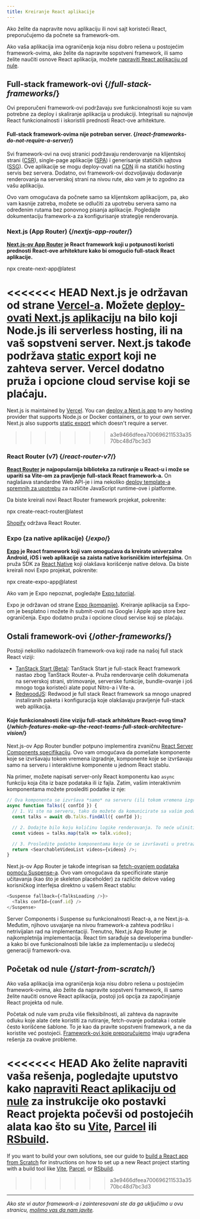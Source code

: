 ```yaml
---
title: Kreiranje React aplikacije
---
```


<Intro>

Ako želite da napravite novu aplikaciju ili novi sajt koristeći React, preporučujemo da počnete sa framework-om.

</Intro>

Ako vaša aplikacija ima ograničenja koja nisu dobro rešena u postojećim framework-ovima, ako želite da napravite sopstveni framework, ili samo želite naučiti osnove React aplikacija, možete [napraviti React aplikaciju od nule](/learn/build-a-react-app-from-scratch).

## Full-stack framework-ovi {/*full-stack-frameworks*/}

Ovi preporučeni framework-ovi podržavaju sve funkcionalnosti koje su vam potrebne za deploy i skaliranje aplikacija u produkciji. Integrisali su najnovije React funkcionalnosti i iskoristili prednosti React-ove arhitekture.

<Note>

#### Full-stack framework-ovima nije potreban server. {/*react-frameworks-do-not-require-a-server*/}

Svi framework-ovi na ovoj stranici podržavaju renderovanje na klijentskoj strani ([CSR](https://developer.mozilla.org/en-US/docs/Glossary/CSR)), single-page aplikacije ([SPA](https://developer.mozilla.org/en-US/docs/Glossary/SPA)) i generisanje statičkih sajtova ([SSG](https://developer.mozilla.org/en-US/docs/Glossary/SSG)). Ove aplikacije se mogu deploy-ovati na [CDN](https://developer.mozilla.org/en-US/docs/Glossary/CDN) ili na statički hosting servis bez servera. Dodatno, ovi framework-ovi dozvoljavaju dodavanje renderovanja na serverskoj strani na nivou rute, ako vam je to zgodno za vašu aplikaciju.

Ovo vam omogućava da počnete samo sa klijentskom aplikacijom, pa, ako vam kasnije zatreba, možete se odlučiti za upotrebu servera samo na određenim rutama bez ponovnog pisanja aplikacije. Pogledajte dokumentaciju framework-a za konfigurisanje strategije renderovanja.

</Note>

### Next.js (App Router) {/*nextjs-app-router*/}

**[Next.js-ov App Router](https://nextjs.org/docs) je React framework koji u potpunosti koristi prednosti React-ove arhitekture kako bi omogućio full-stack React aplikacije.**

<TerminalBlock>
npx create-next-app@latest
</TerminalBlock>

<<<<<<< HEAD
Next.js je održavan od strane [Vercel-a](https://vercel.com/). Možete [deploy-ovati Next.js aplikaciju](https://nextjs.org/docs/app/building-your-application/deploying) na bilo koji Node.js ili serverless hosting, ili na vaš sopstveni server. Next.js takođe podržava [static export](https://nextjs.org/docs/app/building-your-application/deploying/static-exports) koji ne zahteva server. Vercel dodatno pruža i opcione cloud servise koji se plaćaju.
=======
Next.js is maintained by [Vercel](https://vercel.com/). You can [deploy a Next.js app](https://nextjs.org/docs/app/building-your-application/deploying) to any hosting provider that supports Node.js or Docker containers, or to your own server. Next.js also supports [static export](https://nextjs.org/docs/app/building-your-application/deploying/static-exports) which doesn't require a server.
>>>>>>> a3e9466dfeea700696211533a3570bc48d7bc3d3

### React Router (v7) {/*react-router-v7*/}

**[React Router](https://reactrouter.com/start/framework/installation) je najpopularnija biblioteka za rutiranje u React-u i može se upariti sa Vite-om za pravljenje full-stack React framework-a.** On naglašava standardne Web API-je i ima nekoliko [deploy template-a spremnih za upotrebu](https://github.com/remix-run/react-router-templates) za različite JavaScript runtime-ove i platforme.

Da biste kreirali novi React Router framework projekat, pokrenite:

<TerminalBlock>
npx create-react-router@latest
</TerminalBlock>

[Shopify](https://www.shopify.com) održava React Router.

### Expo (za native aplikacije) {/*expo*/}

**[Expo](https://expo.dev/) je React framework koji vam omogućava da kreirate univerzalne Android, iOS i web aplikacije sa zaista native korisničkim interfejsima.** On pruža SDK za [React Native](https://reactnative.dev/) koji olakšava korišćenje native delova. Da biste kreirali novi Expo projekat, pokrenite:

<TerminalBlock>
npx create-expo-app@latest
</TerminalBlock>

Ako vam je Expo nepoznat, pogledajte [Expo tutorijal](https://docs.expo.dev/tutorial/introduction/).

Expo je održavan od strane [Expo (kompanije)](https://expo.dev/about). Kreiranje aplikacija sa Expo-om je besplatno i možete ih submit-ovati na Google i Apple app store bez ograničenja. Expo dodatno pruža i opcione cloud servise koji se plaćaju.


## Ostali framework-ovi {/*other-frameworks*/}

Postoji nekoliko nadolazećih framework-ova koji rade na našoj full stack React viziji:

- [TanStack Start (Beta)](https://tanstack.com/): TanStack Start je full-stack React framework nastao zbog TanStack Router-a. Pruža renderovanje celih dokumenata na serverskoj strani, strimovanje, serverske funkcije, bundle-ovanje i još mnogo toga koristeći alate poput Nitro-a i Vite-a.
- [RedwoodJS](https://redwoodjs.com/): Redwood je full stack React framework sa mnogo unapred instaliranih paketa i konfiguracija koje olakšavaju pravljenje full-stack web aplikacija.

<DeepDive>

#### Koje funkcionalnosti čine viziju full-stack arhitekture React-ovog tima? {/*which-features-make-up-the-react-teams-full-stack-architecture-vision*/}

Next.js-ov App Router bundler potpuno implementira zvaničnu [React Server Components specifikaciju](https://github.com/reactjs/rfcs/blob/main/text/0188-server-components.md). Ovo vam omogućava da pomešate komponente koje se izvršavaju tokom vremena izgradnje, komponente koje se izvršavaju samo na serveru i interaktivne komponente u jednom React stablu.

Na primer, možete napisati server-only React komponentu kao `async` funkciju koja čita iz baze podataka ili iz fajla. Zatim, vašim interaktivnim komponentama možete proslediti podatke iz nje:

```js
// Ova komponenta se izvršava *samo* na serveru (ili tokom vremena izgradnje).
async function Talks({ confId }) {
  // 1. Vi ste na serveru, tako da možete da komunicirate sa vašim podacima. API pristupna tačka nije potrebna.
  const talks = await db.Talks.findAll({ confId });

  // 2. Dodajte bilo koju količinu logike renderovanja. To neće učiniti vaš JavaScript bundle većim.
  const videos = talks.map(talk => talk.video);

  // 3. Prosledite podatke komponentama koje će se izvršavati u pretraživaču.
  return <SearchableVideoList videos={videos} />;
}
```

Next.js-ov App Router je takođe integrisan sa [fetch-ovanjem podataka pomoću Suspense-a](/blog/2022/03/29/react-v18#suspense-in-data-frameworks). Ovo vam omogućava da specificirate stanje učitavanja (kao što je skeleton placeholder) za različite delove vašeg korisničkog interfejsa direktno u vašem React stablu:

```js
<Suspense fallback={<TalksLoading />}>
  <Talks confId={conf.id} />
</Suspense>
```

Server Components i Suspense su funkcionalnosti React-a, a ne Next.js-a. Međutim, njihovo usvajanje na nivou framework-a zahteva podršku i netrivijalan rad na implementaciji. Trenutno, Next.js App Router je najkompletnija implementacija. React tim sarađuje sa developerima bundler-a kako bi ove funkcionalnosti bile lakše za implementaciju u sledećoj generaciji framework-ova.

</DeepDive>

## Početak od nule {/*start-from-scratch*/}

Ako vaša aplikacija ima ograničenja koja nisu dobro rešena u postojećim framework-ovima, ako želite da napravite sopstveni framework, ili samo želite naučiti osnove React aplikacija, postoji još opcija za započinjanje React projekta od nule.

Početak od nule vam pruža više fleksibilnosti, ali zahteva da napravite odluku koje alate ćete koristiti za rutiranje, fetch-ovanje podataka i ostale često korišćene šablone. To je kao da pravite sopstveni framework, a ne da koristite već postojeći. [Framework-ovi koje preporučujemo](#full-stack-frameworks) imaju ugrađena rešenja za ovakve probleme.

<<<<<<< HEAD
Ako želite napraviti vaša rešenja, pogledajte uputstvo kako [napraviti React aplikaciju od nule](/learn/build-a-react-app-from-scratch) za instrukcije oko postavki React projekta počevši od postojećih alata kao što su [Vite](https://vite.dev/), [Parcel](https://parceljs.org/) ili [RSbuild](https://rsbuild.dev/).
=======
If you want to build your own solutions, see our guide to [build a React app from Scratch](/learn/build-a-react-app-from-scratch) for instructions on how to set up a new React project starting with a build tool like [Vite](https://vite.dev/), [Parcel](https://parceljs.org/), or [RSbuild](https://rsbuild.dev/).
>>>>>>> a3e9466dfeea700696211533a3570bc48d7bc3d3

-----

_Ako ste vi autor framework-a i zainteresovani ste da ga uključimo u ovu stranicu, [molimo vas da nam javite](https://github.com/reactjs/react.dev/issues/new?assignees=&labels=type%3A+framework&projects=&template=3-framework.yml&title=%5BFramework%5D%3A+)._
